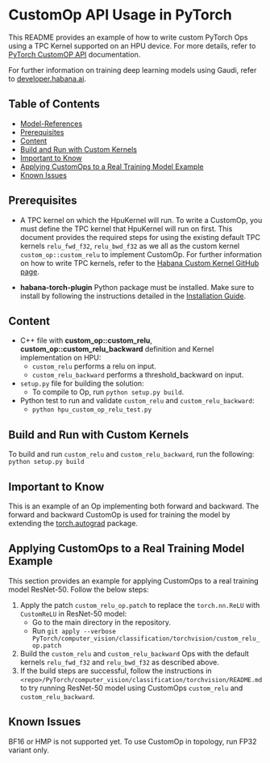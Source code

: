 # CustomOp API Usage in PyTorch

This README provides an example of how to write custom PyTorch Ops using a TPC Kernel supported on an HPU device. For more details, refer to [PyTorch CustomOP API](https://docs.habana.ai/en/latest/PyTorch/PyTorch_CustomOp_API/page_index.html) documentation. 

For further information on training deep learning models using Gaudi, refer to [developer.habana.ai](https://developer.habana.ai/resources/).

## Table of Contents

* [Model-References](../../../README.md)
* [Prerequisites](#prerequisites)
* [Content](#content)
* [Build and Run with Custom Kernels](#build-and-run-with-custom-kernels)
* [Important to Know](#important-to-know)
* [Applying CustomOps to a Real Training Model Example](#applying-customops-to-a-real-training-model-example)
* [Known Issues](#known-issues)


## Prerequisites

- A TPC kernel on which the HpuKernel will run. To write a CustomOp, you must define the TPC kernel that HpuKernel will run on first. This document provides the required steps for using the existing default TPC kernels `relu_fwd_f32`, `relu_bwd_f32` as we all as the custom kernel `custom_op::custom_relu` to implement CustomOp. For further information on how to write TPC kernels, refer to the [Habana Custom Kernel GitHub page](https://github.com/HabanaAI/Habana_Custom_Kernel).

- **habana-torch-plugin** Python package must be installed. Make sure to install by following the instructions detailed in the [Installation Guide](https://docs.habana.ai/en/latest/Installation_Guide/index.html).

## Content

- C++ file with **custom_op::custom_relu**, **custom_op::custom_relu_backward** definition and Kernel implementation on HPU:
    - `custom_relu` performs a relu on input.
    - `custom_relu_backward` performs a threshold_backward on input.
- `setup.py` file for building the solution:
    - To compile to Op, run ```python setup.py build```.
- Python test to run and validate `custom_relu` and `custom_relu_backward`:
    - ```python hpu_custom_op_relu_test.py```

## Build and Run with Custom Kernels 

To build and run `custom_relu` and `custom_relu_backward`, run the following: 
```python setup.py build```

## Important to Know

This is an example of an Op implementing both forward and backward.
The forward and backward CustomOp is used for training the model by extending the [torch.autograd](https://pytorch.org/docs/stable/notes/extending.html) package.


## Applying CustomOps to a Real Training Model Example

This section provides an example for applying CustomOps to a real training model ResNet-50. 
Follow the below steps:

1. Apply the patch `custom_relu_op.patch` to replace the `torch.nn.ReLU` with `CustomReLU` in ResNet-50 model:
   - Go to the main directory in the repository.
   - Run `git apply --verbose PyTorch/computer_vision/classification/torchvision/custom_relu_op.patch`
2. Build the `custom_relu` and `custom_relu_backward` Ops with the default kernels `relu_fwd_f32` and `relu_bwd_f32` as described above. 
3. If the build steps are successful, follow the instructions in `<repo>/PyTorch/computer_vision/classification/torchvision/README.md` to try running ResNet-50 model using CustomOps `custom_relu` and `custom_relu_backward`.

## Known Issues

BF16 or HMP is not supported yet. To use CustomOp in topology, run FP32 variant only. 

